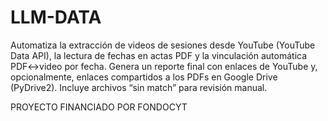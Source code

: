 # LLM-DATA
Automatiza la extracción de videos de sesiones desde YouTube (YouTube Data API), la lectura de fechas en actas PDF y la vinculación automática PDF↔video por fecha. Genera un reporte final con enlaces de YouTube y, opcionalmente, enlaces compartidos a los PDFs en Google Drive (PyDrive2). Incluye archivos “sin match” para revisión manual.

PROYECTO FINANCIADO POR FONDOCYT
